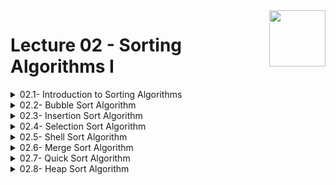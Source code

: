 <img align="right" width="90" height="90" src="https://github.com/cs-MohamedAyman/Computer-Science-Textbooks/blob/master/logos/algorithms.jpg">

# Lecture 02 - Sorting Algorithms I

<details>
	<summary>02.1- Introduction to Sorting Algorithms</summary>

</details>

<details>
	<summary>02.2- Bubble Sort Algorithm</summary>

</details>

<details>
	<summary>02.3- Insertion Sort Algorithm</summary>

</details>

<details>
	<summary>02.4- Selection Sort Algorithm</summary>

</details>

<details>
	<summary>02.5- Shell Sort Algorithm</summary>

</details>

<details>
	<summary>02.6- Merge Sort Algorithm</summary>

</details>

<details>
	<summary>02.7- Quick Sort Algorithm</summary>

</details>

<details>
	<summary>02.8- Heap Sort Algorithm</summary>

</details>

